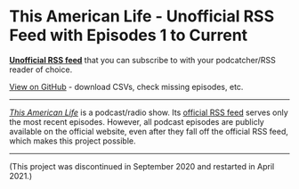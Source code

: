 # This American Life - Unofficial RSS Feed with Episodes 1 to Current

**[Unofficial RSS feed](http://tal.ankar.io)** that you can subscribe to with your podcatcher/RSS reader of choice.

[View on GitHub](https://github.com/dcadata/this-american-life-archive/) - download CSVs, check missing episodes, etc.
  
---

*[This American Life](https://www.thisamericanlife.org/about)* is a podcast/radio show. Its [official RSS feed](http://feed.thisamericanlife.org/talpodcast) serves only the most recent episodes. However, all podcast episodes are publicly available on the official website, even after they fall off the official RSS feed, which makes this project possible.

---

(This project was discontinued in September 2020 and restarted in April 2021.)

